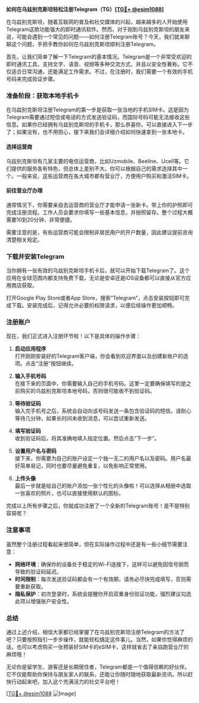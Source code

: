 **如何在乌兹别克斯坦轻松注册Telegram（TG）[[TG💪+ @esim1088](https://t.me/s/esim1088)]**

在乌兹别克斯坦，随着互联网的普及和社交媒体的兴起，越来越多的人开始使用Telegram这款功能强大的即时通讯软件。然而，对于刚到乌兹别克斯坦的朋友来说，可能会遇到一个常见的问题——如何注册Telegram账号？今天，我们就来聊聊这个问题，手把手教你如何在乌兹别克斯坦顺利注册Telegram。

首先，让我们简单了解一下Telegram的基本情况。Telegram是一个非常受欢迎的即时通讯工具，支持文字、语音、视频等多种交流方式，并且以安全性著称。它不仅适合日常沟通，还能满足工作需求。不过，在注册时，我们需要一个有效的手机号码来完成验证步骤。

### **准备阶段：获取本地手机卡**

在乌兹别克斯坦注册Telegram的第一步是获取一张当地的手机SIM卡。这是因为Telegram需要通过短信或电话的方式发送验证码，而国际号码可能无法接收这些信息。如果你已经拥有乌兹别克斯坦的手机卡，那么恭喜你，可以直接进入下一步了；如果没有，也不用担心，接下来我们会详细介绍如何快速拿到一张本地卡。

#### **选择运营商**
乌兹别克斯坦有几家主要的电信运营商，比如Uzmobile、Beeline、Ucell等。它们提供的服务各有特色，但总体上差别不大。你可以根据自己的需求选择其中一个。一般来说，这些运营商在各大城市都有营业厅，方便用户购买和激活SIM卡。

#### **前往营业厅办理**
通常情况下，你需要亲自去运营商的营业厅才能申请一张新卡。带上你的护照即可完成注册流程。工作人员会要求你填写一些基本信息，并拍照留存。整个过程大概需要10到20分钟，非常便捷。

需要注意的是，有些运营商可能会限制非居民用户的开户数量，因此建议提前咨询清楚相关规定。

### **下载并安装Telegram**

当你拥有一张有效的乌兹别克斯坦手机卡后，就可以开始下载Telegram了。这个应用在全球范围内都支持免费下载，无论是安卓还是iOS设备都可以直接从官方应用商店获取。

打开Google Play Store或者App Store，搜索“Telegram”，点击安装按钮即可完成下载。安装完成后，记得允许必要的权限请求，以便后续操作更加顺畅。

### **注册账户**

现在，我们正式进入注册环节啦！以下是具体的操作步骤：

1. **启动应用程序**  
   打开刚刚安装好的Telegram客户端，你会看到欢迎界面以及创建新账户的选项。点击“注册”按钮继续。

2. **输入手机号码**  
   在接下来的页面中，你需要输入自己的手机号码。这里一定要确保填写的是之前购买的乌兹别克斯坦本地号码，否则很可能收不到验证码。

3. **等待验证码**  
   输入完手机号之后，系统会自动向该号码发送一条包含验证码的短信。请耐心等待几分钟，如果长时间未收到消息，可以尝试重新发送。

4. **填写验证码**  
   收到验证码后，将其准确地填入指定位置。然后点击“下一步”。

5. **设置用户名与密码**  
   接下来，你需要为自己的账户设定一个独一无二的用户名以及密码。用户名最好简单易记，同时也要尽量避免重复，以免影响正常使用。

6. **上传头像**  
   最后一步就是给自己的账户添加一张个性化的头像啦！可以选择从相册中选取一张喜欢的照片，也可以直接使用默认的图标。

完成以上所有步骤之后，你就成功注册了一个全新的Telegram账号！是不是特别容易呢？

### **注意事项**

虽然整个注册过程看起来很简单，但在实际操作过程中还是有一些小细节需要注意：

- **网络环境**：确保你的设备处于稳定的Wi-Fi连接下，这样可以避免因信号弱而导致的验证码延迟。
- **时间限制**：每次发送验证码都会有一个有效期，请务必尽快完成填写，否则需要重新获取。
- **隐私保护**：初次登录时，系统会提醒你开启双重身份验证功能，强烈建议勾选此项以增强账户安全性。

### **总结**

通过上述介绍，相信大家都已经掌握了在乌兹别克斯坦注册Telegram的方法了吧？只要按照指引一步步操作，就能轻松搞定这件事儿。当然，如果你觉得麻烦的话，也可以考虑购买一张预装好SIM卡的eSIM卡，这样就省去了亲自跑营业厅的麻烦哦！

无论你是留学生、游客还是长期居住者，Telegram都是一个值得信赖的好伙伴。它不仅能帮助你保持与朋友家人的联系，还能让你随时随地获取最新资讯。所以赶快行动起来吧，加入这个充满活力的社交平台吧！

[[TG💪+ @esim1088](https://t.me/s/esim1088) ![Image](https://i.postimg.cc/4NQfJmqS/Snipaste-2025-05-13-00-14-12.png)]